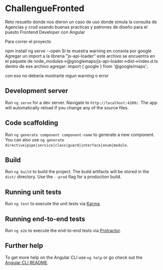 # ChallengueFronted

Reto resuelto donde nos dieron un caso de uso donde simula la consulta de Agencias y crud usando buenas practicas y patrones de diseño para el puesto Frontend Developer con Angular

Para correr el proyecto

npm install
ng serve --open
Si te muestra warning en consola por google Agregar un import a la libreria "js-api-loader" este archivo se encuentra en el paquete de node_modules->@googlemaps/js-api-loader->dist->index.d.ts dentro de ese archivo agregar: import { google } from '@google/maps';

con eso no deberia mostrarte nigun warning o error

## Development server

Run `ng serve` for a dev server. Navigate to `http://localhost:4200/`. The app will automatically reload if you change any of the source files.

## Code scaffolding

Run `ng generate component component-name` to generate a new component. You can also use `ng generate directive|pipe|service|class|guard|interface|enum|module`.

## Build

Run `ng build` to build the project. The build artifacts will be stored in the `dist/` directory. Use the `--prod` flag for a production build.

## Running unit tests

Run `ng test` to execute the unit tests via [Karma](https://karma-runner.github.io).

## Running end-to-end tests

Run `ng e2e` to execute the end-to-end tests via [Protractor](http://www.protractortest.org/).

## Further help

To get more help on the Angular CLI use `ng help` or go check out the [Angular CLI README](https://github.com/angular/angular-cli/blob/master/README.md).
